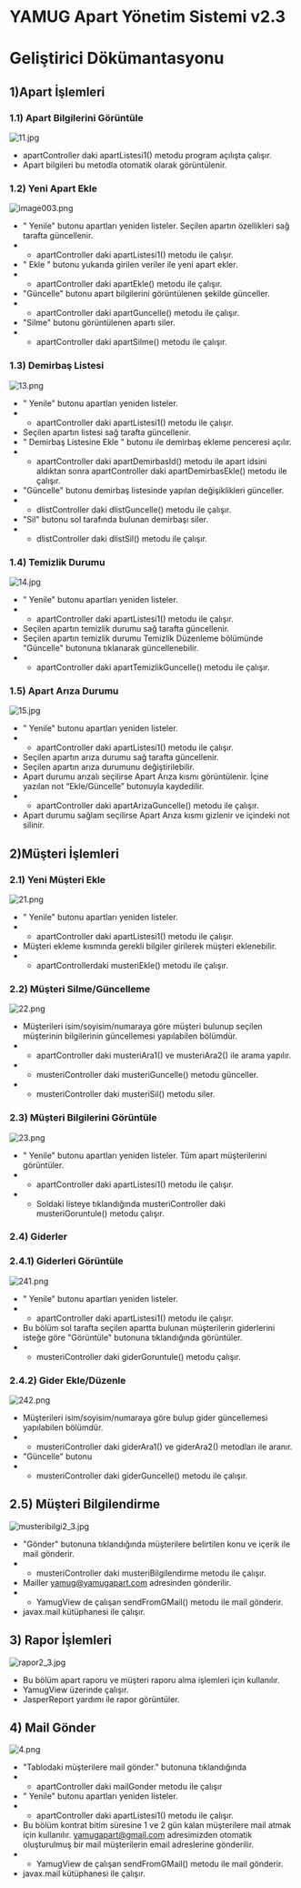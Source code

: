 # YAMUG Apart Yönetim Sistemi v2.3 #
# Geliştirici Dökümantasyonu #
## 1)Apart İşlemleri ##
### 1.1) Apart Bilgilerini Görüntüle ###
![11.jpg](https://github.com/miragessee/yamug/blob/master/wikiresimler/images/3960600952-11.jpg)

* apartController daki apartListesi1() metodu program açılışta çalışır.
* Apart bilgileri bu metodla otomatik olarak görüntülenir.

### 1.2) Yeni Apart Ekle ###
![image003.png](https://github.com/miragessee/yamug/blob/master/wikiresimler/images/2466630757-image003.png)

* " Yenile" butonu apartları yeniden listeler. Seçilen apartın özellikleri sağ tarafta güncellenir.
* - apartController daki apartListesi1() metodu ile çalışır.
* " Ekle " butonu yukarıda girilen veriler ile yeni apart ekler.
* - apartController daki apartEkle() metodu ile çalışır.
* "Güncelle" butonu apart bilgilerini görüntülenen şekilde günceller.
* - apartController daki apartGuncelle() metodu ile çalışır.
* "Silme" butonu görüntülenen apartı siler.
* - apartController daki apartSilme() metodu ile çalışır.



### 1.3) Demirbaş Listesi ###
![13.png](https://github.com/miragessee/yamug/blob/master/wikiresimler/images/3097133566-13.png)

* " Yenile" butonu apartları yeniden listeler. 
* - apartController daki apartListesi1() metodu ile çalışır.
* Seçilen apartın listesi sağ tarafta güncellenir.
* " Demirbaş Listesine Ekle " butonu ile demirbaş ekleme penceresi açılır.
* - apartController daki apartDemirbasId() metodu ile apart idsini aldıktan sonra apartController daki apartDemirbasEkle() metodu ile çalışır.
* "Güncelle" butonu demirbaş listesinde yapılan değişiklikleri günceller.
* - dlistController daki dlistGuncelle() metodu ile çalışır.
* "Sil" butonu sol tarafında bulunan demirbaşı siler.
* - dlistController daki dlistSil() metodu ile çalışır.


### 1.4) Temizlik Durumu ###
![14.jpg](https://github.com/miragessee/yamug/blob/master/wikiresimler/images/148244108-14.jpg)

* " Yenile" butonu apartları yeniden listeler. 
* - apartController daki apartListesi1() metodu ile çalışır.
* Seçilen apartın temizlik durumu sağ tarafta güncellenir.
* Seçilen apartın temizlik durumu Temizlik Düzenleme bölümünde "Güncelle" butonuna tıklanarak güncellenebilir.
* - apartController daki apartTemizlikGuncelle() metodu ile çalışır.



### 1.5) Apart Arıza Durumu ###
![15.jpg](https://github.com/miragessee/yamug/blob/master/wikiresimler/images/2713141488-15.jpg)
 

* " Yenile" butonu apartları yeniden listeler. 
* - apartController daki apartListesi1() metodu ile çalışır.
* Seçilen apartın arıza durumu sağ tarafta güncellenir.
* Seçilen apartın arıza durumunu değiştirilebilir. 
* Apart durumu arızalı seçilirse Apart Arıza kısmı görüntülenir. İçine yazılan not “Ekle/Güncelle” butonuyla kaydedilir.
* - apartController daki apartArizaGuncelle() metodu ile çalışır.
* Apart durumu sağlam seçilirse Apart Arıza kısmı gizlenir ve içindeki not silinir.


## 2)Müşteri İşlemleri ##
### 2.1) Yeni Müşteri Ekle ###
![21.png](https://github.com/miragessee/yamug/blob/master/wikiresimler/images/370796560-21.png)
 

* " Yenile" butonu apartları yeniden listeler. 
* - apartController daki apartListesi1() metodu ile çalışır.
* Müşteri ekleme kısmında gerekli bilgiler girilerek müşteri eklenebilir.
* - apartControllerdaki musteriEkle() metodu ile çalışır.



### 2.2) Müşteri Silme/Güncelleme ###
![22.png](https://github.com/miragessee/yamug/blob/master/wikiresimler/images/386264791-22.png)
 

* Müşterileri isim/soyisim/numaraya göre müşteri bulunup seçilen müşterinin bilgilerinin güncellemesi yapılabilen bölümdür.
* - apartController daki musteriAra1() ve musteriAra2() ile arama yapılır.
* - musteriController daki musteriGuncelle() metodu günceller.
* - musteriController daki musteriSil() metodu siler.


### 2.3) Müşteri Bilgilerini Görüntüle ###
![23.png](https://github.com/miragessee/yamug/blob/master/wikiresimler/images/2530745816-23.png)

* " Yenile" butonu apartları yeniden listeler.  Tüm apart müşterilerini görüntüler.
* - apartController daki apartListesi1() metodu ile çalışır.
* - Soldaki listeye tıklandığında  musteriController daki musteriGoruntule() metodu çalışır.



### 2.4) Giderler ###

### 2.4.1) Giderleri Görüntüle ###
![241.png](https://github.com/miragessee/yamug/blob/master/wikiresimler/images/1971414782-241.png)


* " Yenile" butonu apartları yeniden listeler. 
* - apartController daki apartListesi1() metodu ile çalışır.
* Bu bölüm sol tarafta seçilen apartta bulunan müşterilerin giderlerini isteğe göre "Görüntüle" butonuna tıklandığında görüntüler.
* - musteriController daki giderGoruntule() metodu çalışır.



### 2.4.2) Gider Ekle/Düzenle ###
![242.png](https://github.com/miragessee/yamug/blob/master/wikiresimler/images/3619625315-242.png)


* Müşterileri isim/soyisim/numaraya göre bulup gider güncellemesi yapılabilen bölümdür.
* - musteriController daki giderAra1() ve giderAra2() metodları ile aranır.
* "Güncelle" butonu
* - musteriController daki giderGuncelle() metodu ile çalışır.

## 2.5) Müşteri Bilgilendirme ##
![musteribilgi2_3.jpg](https://github.com/miragessee/yamug/blob/master/wikiresimler/images/2780099168-musteribilgi2_3.jpg)

* "Gönder" butonuna tıklandığında müşterilere belirtilen konu ve içerik ile mail gönderir.
* - musteriController daki musteriBilgilendirme metodu ile çalışır.
* Mailler yamug@yamugapart.com  adresinden gönderilir.
* - YamugView de çalışan sendFromGMail() metodu ile mail gönderir.
*  javax.mail kütüphanesi ile çalışır.

## 3)	Rapor İşlemleri ##
![rapor2_3.jpg](https://github.com/miragessee/yamug/blob/master/wikiresimler/images/500440994-rapor2_3.jpg)

* Bu bölüm apart raporu ve müşteri raporu alma işlemleri için kullanılır.
* YamugView üzerinde çalışır.
* JasperReport yardımı ile rapor görüntüler.


## 4)	Mail Gönder ##
![4.png](https://github.com/miragessee/yamug/blob/master/wikiresimler/images/712981374-4.png)

* "Tablodaki müşterilere mail gönder." butonuna tıklandığında
* - apartController daki mailGonder metodu ile çalışır
*  " Yenile" butonu apartları yeniden listeler. 
* - apartController daki apartListesi1() metodu ile çalışır.
* Bu bölüm kontrat bitim süresine 1 ve 2 gün kalan müşterilere mail atmak için kullanılır. yamugapart@gmail.com adresimizden otomatik oluşturulmuş bir mail müşterilerin email adreslerine gönderilir.
* - YamugView de çalışan sendFromGMail() metodu ile mail gönderir.
*  javax.mail kütüphanesi ile çalışır.

